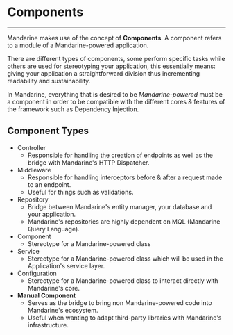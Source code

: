 # Components

----

Mandarine makes use of the concept of **Components**. A component refers to a module of a Mandarine-powered application.

There are different types of components, some perform specific tasks while others are used for stereotyping your application, this essentially means: giving your application a straightforward division thus incrementing readability and sustainability.

In Mandarine, everything that is desired to be _Mandarine-powered_ must be a component in order to be compatible with the different cores & features of the framework such as Dependency Injection.

## Component Types

- Controller
    - Responsible for handling the creation of endpoints as well as the bridge with Mandarine's HTTP Dispatcher.
- Middleware
    - Responsible for handling interceptors before & after a request made to an endpoint. 
    - Useful for things such as validations.
- Repository
    - Bridge between Mandarine's entity manager, your database and your application. 
    - Mandarine's repositories are highly dependent on MQL (Mandarine Query Language).
- Component
    - Stereotype for a Mandarine-powered class
- Service
    - Stereotype for a Mandarine-powered class which will be used in the Application's service layer.
- Configuration
    - Stereotype for a Mandarine-powered class to interact directly with Mandarine's core.
- **Manual Component**
    - Serves as the bridge to bring non Mandarine-powered code into Mandarine's ecosystem.
    - Useful when wanting to adapt third-party libraries with Mandarine's infrastructure.


